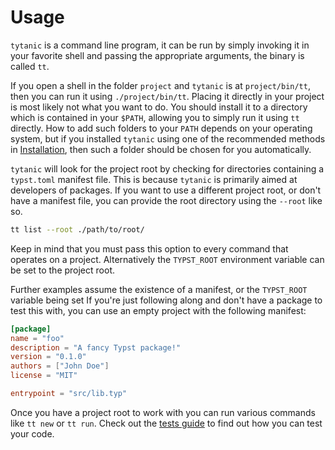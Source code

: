 # Usage
`tytanic` is a command line program, it can be run by simply invoking it in your favorite shell and passing the appropriate arguments, the binary is called `tt`.

If you open a shell in the folder `project` and `tytanic` is at `project/bin/tt`, then you can run it using `./project/bin/tt`.
Placing it directly in your project is most likely not what you want to do.
You should install it to a directory which is contained in your `$PATH`, allowing you to simply run it using `tt` directly.
How to add such folders to your `PATH` depends on your operating system, but if you installed `tytanic` using one of the recommended methods in [Installation](./install.md), then such a folder should be chosen for you automatically.

`tytanic` will look for the project root by checking for directories containing a `typst.toml` manifest file.
This is because `tytanic` is primarily aimed at developers of packages.
If you want to use a different project root, or don't have a manifest file, you can provide the root directory using the `--root` like so.

```bash
tt list --root ./path/to/root/
```

Keep in mind that you must pass this option to every command that operates on a project.
Alternatively the `TYPST_ROOT` environment variable can be set to the project root.

Further examples assume the existence of a manifest, or the `TYPST_ROOT` variable being set
If you're just following along and don't have a package to test this with, you can use an empty project with the following manifest:

```toml
[package]
name = "foo"
description = "A fancy Typst package!"
version = "0.1.0"
authors = ["John Doe"]
license = "MIT"

entrypoint = "src/lib.typ"
```

Once you have a project root to work with you can run various commands like `tt new` or `tt run`.
Check out the [tests guide][guide] to find out how you can test your code.

[guide]: ./guides/tests.md

